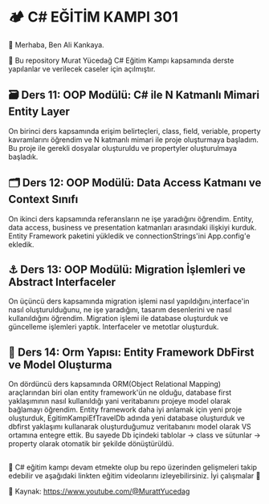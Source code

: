 # 🏕️ C# EĞİTİM KAMPI 301

👋 Merhaba, Ben Ali Kankaya.

🌱 Bu repository Murat Yücedağ C# Eğitim Kampı kapsamında derste yapılanlar ve verilecek caseler için açılmıştır.

## 🗃️ Ders 11: OOP Modülü: C# ile N Katmanlı Mimari Entity Layer
On birinci ders kapsamında erişim belirteçleri, class, field, veriable, property kavramlarını öğrendim ve N katmanlı mimari ile proje oluşturmaya başladım. Bu proje ile gerekli dosyalar oluşturuldu ve propertyler oluşturulmaya başladık.

## 🗂️ Ders 12: OOP Modülü: Data Access Katmanı ve Context Sınıfı
On ikinci ders kapsamında referansların ne işe yaradığını öğrendim. Entity, data access, business ve presentation katmanları arasındaki ilişkiyi kurduk. Entity Framework paketini yükledik ve connectionStrings'ini App.config'e ekledik.

## ⚓ Ders 13: OOP Modülü: Migration İşlemleri ve Abstract Interfaceler
On üçüncü ders kapsamında migration işlemi nasıl yapıldığını,interface'in nasıl oluşturulduğunu, ne işe yaradığını, tasarım desenlerini ve nasıl kullanıldığını öğrendim. Migration işlemi ile database oluşturduk ve güncelleme işlemleri yaptık. Interfaceler ve metotlar oluşturduk.

## 🧭 Ders 14: Orm Yapısı: Entity Framework DbFirst ve Model Oluşturma
On dördüncü ders kapsamında ORM(Object Relational Mapping) araçlarından biri olan entity framework'ün ne olduğu, database first yaklaşımının nasıl kullanıldığı yani veritabanını projeye model olarak bağlamayı öğrendim. Entity framework daha iyi anlamak için yeni proje oluşturduk, EgitimKampiEfTravelDb adında yeni database oluşturduk ve dbfirst yaklaşımı kullanarak oluşturduğumuz veritabanını model olarak VS ortamına entegre ettik. Bu sayede Db içindeki tablolar -> class ve sütunlar -> property olarak otomatik bir şekilde dönüştürüldü.   

##
🔖 C# eğitim kampı devam etmekte olup bu repo üzerinden gelişmeleri takip edebilir ve aşağıdaki linkten eğitim videolarını izleyebilirsiniz. İyi çalışmalar 🎉

📙 Kaynak: https://www.youtube.com/@MurattYucedag